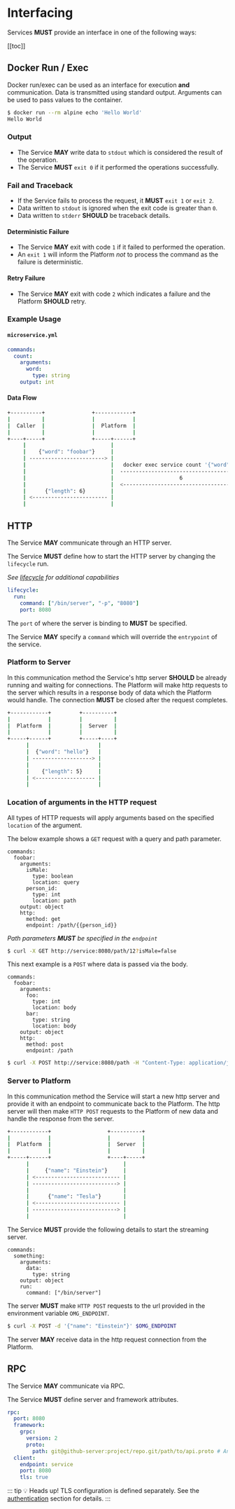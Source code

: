# Interfacing

Services **MUST** provide an interface in one of the following ways:

[[toc]]

## Docker Run / Exec

Docker run/exec can be used as an interface for execution **and** communication. Data is transmitted using standard output. Arguments can be used to pass values to the container.

```sh
$ docker run --rm alpine echo 'Hello World'
Hello World
```

### Output
- The Service **MAY** write data to `stdout` which is considered the result of the operation.
- The Service **MUST** `exit 0` if it performed the operations successfully.

### Fail and Traceback
- If the Service fails to process the request, it **MUST** `exit 1` or `exit 2`.
- Data written to `stdout` is ignored when the exit code is greater than `0`.
- Data written to `stderr` **SHOULD** be traceback details.

#### Deterministic Failure
- The Service **MAY** exit with code `1` if it failed to performed the operation.
- An `exit 1` will inform the Platform *not* to process the command as the failure is deterministic.

#### Retry Failure
- The Service **MAY** exit with code `2` which indicates a failure and the Platform **SHOULD** retry.

### Example Usage

#### `microservice.yml`

```yaml
commands:
  count:
    arguments:
      word:
        type: string
    output: int
```

#### Data Flow
```sh
+----------+               +------------+                                +----------------------+
|          |               |            |                                |                      |
|  Caller  |               |  Platform  |                                |  Interface via Exec  |
|          |               |            |                                |                      |
+----+-----+               +-----+------+                                +----------+-----------+
     |                           |                                                  |
     |    {"word": "foobar"}     |                                                  |
     | ------------------------> |                                                  |
     |                           |   docker exec service count '{"word":"foobar"}'  |
     |                           |  --------------------------------------------->  |
     |                           |                     6                            |
     |                           |  <---------------------------------------------  |
     |      {"length": 6}        |                                                  |
     | <------------------------ |                                                  |
     |                           |                                                  |
```



## HTTP
The Service **MAY** communicate through an HTTP server.

The Service **MUST** define how to start the HTTP server by changing the `lifecycle` run.

*See [lifecycle](/schema/lifecycle/#lifecycle) for additional capabilities*

```yaml
lifecycle:
  run:
    command: ["/bin/server", "-p", "8080"]
    port: 8080
```

The `port` of where the server is binding to **MUST** be specified.

The Service **MAY** specify a `command` which will override the `entrypoint` of the service.

### Platform to Server

In this communication method the Service's http server **SHOULD** be already running and waiting for connections.
The Platform will make http requests to the server which results in a response body of data which the Platform would handle.
The connection **MUST** be closed after the request completes.

```bash
+------------+         +----------+
|            |         |          |
|  Platform  |         |  Server  |
|            |         |          |
+-----+------+         +-----+----+
      |                      |
      |  {"word": "hello"}   |
      | -------------------> |
      |                      |
      |    {"length": 5}     |
      | <------------------- |
      |                      |
```

### Location of arguments in the HTTP request

All types of HTTP requests will apply arguments based on the specified `location` of the argument.

The below example shows a `GET` request with a query and path parameter.

```yaml{4,5,6,7,8,9,13}
commands:
  foobar:
    arguments:
      isMale:
        type: boolean
        location: query
      person_id:
        type: int
        location: path
    output: object
    http:
      method: get
      endpoint: /path/{{person_id}}
```
*Path parameters **MUST** be specified in the `endpoint`*

```sh
$ curl -X GET http://service:8080/path/12?isMale=false
```

This next example is a `POST` where data is passed via the body.

```yaml{4,5,6,7,8,9}
commands:
  foobar:
    arguments:
      foo:
        type: int
        location: body
      bar:
        type: string
        location: body
    output: object
    http:
      method: post
      endpoint: /path
```

```sh
$ curl -X POST http://service:8080/path -H "Content-Type: application/json" -d '{foo: 2, bar: "baz"}'
```

### Server to Platform

In this communication method the Service will start a new http server and provide it with an endpoint to communicate back to the Platform.
The http server will then make `HTTP POST` requests to the Platform of new data and handle the response from the server.

```bash
+------------+                  +----------+
|            |                  |          |
|  Platform  |                  |  Server  |
|            |                  |          |
+-----+------+                  +----+-----+
      |                              |
      |     {"name": "Einstein"}     |
      | <--------------------------- |
      | ---------------------------> |
      |                              |
      |      {"name": "Tesla"}       |
      | <--------------------------- |
      | ---------------------------> |
      |                              |
```

The Service **MUST** provide the following details to start the streaming server.

```yaml{7,8}
commands:
  something:
    arguments:
      data:
        type: string
    output: object
    run:
      command: ["/bin/server"]
```

The server **MUST** make `HTTP POST` requests to the url provided in the environment variable `OMG_ENDPOINT`.

```sh
$ curl -X POST -d '{"name": "Einstein"}' $OMG_ENDPOINT
```

The server **MAY** receive data in the http request connection from the Platform.


## RPC

The Service **MAY** communicate via RPC.

The Service **MUST** define server and framework attributes.

```yaml
rpc:
  port: 8080
  framework:
    grpc:
      version: 2
      proto:
        path: git@github-server:project/repo.git/path/to/api.proto # Any valid URI path can be used
  client:
    endpoint: service
    port: 8080
    tls: true
```

::: tip 💡 Heads up!
TLS configuration is defined separately. See the [authentication](/schema/authentication) section for details.
:::
